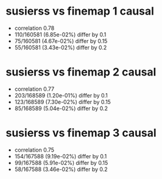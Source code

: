 # susierss vs finemap  1 causal

- correlation 0.78
- 110/160581 (6.85e-02%) differ by 0.1
- 75/160581 (4.67e-02%) differ by 0.15
- 55/160581 (3.43e-02%) differ by 0.2


# susierss vs finemap  2 causal

- correlation 0.77
- 203/168589 (1.20e-01%) differ by 0.1
- 123/168589 (7.30e-02%) differ by 0.15
- 85/168589 (5.04e-02%) differ by 0.2


# susierss vs finemap  3 causal

- correlation 0.75
- 154/167588 (9.19e-02%) differ by 0.1
- 99/167588 (5.91e-02%) differ by 0.15
- 58/167588 (3.46e-02%) differ by 0.2


